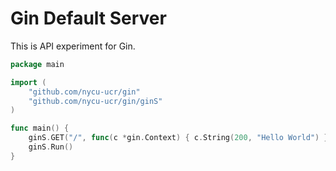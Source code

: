 # Gin Default Server

This is API experiment for Gin.

```go
package main

import (
	"github.com/nycu-ucr/gin"
	"github.com/nycu-ucr/gin/ginS"
)

func main() {
	ginS.GET("/", func(c *gin.Context) { c.String(200, "Hello World") })
	ginS.Run()
}
```
